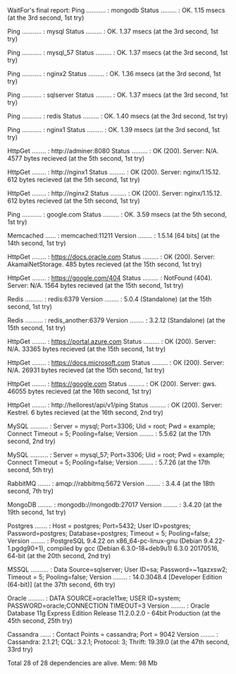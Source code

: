 WaitFor's final report:
 Ping ........... : mongodb
 Status ......... : OK. 1.15 msecs (at the 3rd second, 1st try)

 Ping ........... : mysql
 Status ......... : OK. 1.37 msecs (at the 3rd second, 1st try)

 Ping ........... : mysql_57
 Status ......... : OK. 1.37 msecs (at the 3rd second, 1st try)

 Ping ........... : nginx2
 Status ......... : OK. 1.36 msecs (at the 3rd second, 1st try)

 Ping ........... : sqlserver
 Status ......... : OK. 1.37 msecs (at the 3rd second, 1st try)

 Ping ........... : redis
 Status ......... : OK. 1.40 msecs (at the 3rd second, 1st try)

 Ping ........... : nginx1
 Status ......... : OK. 1.39 msecs (at the 3rd second, 1st try)

 HttpGet ........ : http://adminer:8080
 Status ......... : OK (200). Server: N/A. 4577 bytes recieved (at the 5th second, 1st try)

 HttpGet ........ : http://nginx1
 Status ......... : OK (200). Server: nginx/1.15.12. 612 bytes recieved (at the 5th second, 1st try)

 HttpGet ........ : http://nginx2
 Status ......... : OK (200). Server: nginx/1.15.12. 612 bytes recieved (at the 5th second, 1st try)

 Ping ........... : google.com
 Status ......... : OK. 3.59 msecs (at the 5th second, 1st try)

 Memcached ...... : memcached:11211
 Version ........ : 1.5.14 [64 bits] (at the 14th second, 1st try)

 HttpGet ........ : https://docs.oracle.com
 Status ......... : OK (200). Server: AkamaiNetStorage. 485 bytes recieved (at the 15th second, 1st try)

 HttpGet ........ : https://google.com/404
 Status ......... : NotFound (404). Server: N/A. 1564 bytes recieved (at the 15th second, 1st try)

 Redis .......... : redis:6379
 Version ........ : 5.0.4 (Standalone) (at the 15th second, 1st try)

 Redis .......... : redis_another:6379
 Version ........ : 3.2.12 (Standalone) (at the 15th second, 1st try)

 HttpGet ........ : https://portal.azure.com
 Status ......... : OK (200). Server: N/A. 33365 bytes recieved (at the 15th second, 1st try)

 HttpGet ........ : https://docs.microsoft.com
 Status ......... : OK (200). Server: N/A. 26931 bytes recieved (at the 15th second, 1st try)

 HttpGet ........ : https://google.com
 Status ......... : OK (200). Server: gws. 46055 bytes recieved (at the 16th second, 1st try)

 HttpGet ........ : http://hellorest/api/v1/ping
 Status ......... : OK (200). Server: Kestrel. 6 bytes recieved (at the 16th second, 2nd try)

 MySQL .......... : Server = mysql; Port=3306; Uid = root; Pwd = example; Connect Timeout = 5; Pooling=false;
 Version ........ : 5.5.62 (at the 17th second, 2nd try)

 MySQL .......... : Server = mysql_57; Port=3306; Uid = root; Pwd = example; Connect Timeout = 5; Pooling=false;
 Version ........ : 5.7.26 (at the 17th second, 5th try)

 RabbitMQ ....... : amqp://rabbitmq:5672
 Version ........ : 3.4.4 (at the 18th second, 7th try)

 MongoDB ........ : mongodb://mongodb:27017
 Version ........ : 3.4.20 (at the 19th second, 1st try)

 Postgres ....... : Host = postgres; Port=5432; User ID=postgres; Password=postgres; Database=postgres; Timeout = 5; Pooling=false;
 Version ........ : PostgreSQL 9.4.22 on x86_64-pc-linux-gnu (Debian 9.4.22-1.pgdg90+1), compiled by gcc (Debian 6.3.0-18+deb9u1) 6.3.0 20170516, 64-bit (at the 20th second, 2nd try)

 MSSQL .......... : Data Source=sqlserver; User ID=sa; Password=~1qazxsw2; Timeout = 5; Pooling=false;
 Version ........ : 14.0.3048.4 [Developer Edition (64-bit)] (at the 37th second, 6th try)

 Oracle ......... : DATA SOURCE=oracle11xe; USER ID=system; PASSWORD=oracle;CONNECTION TIMEOUT=3
 Version ........ : Oracle Database 11g Express Edition Release 11.2.0.2.0 - 64bit Production (at the 45th second, 25th try)

 Cassandra ...... : Contact Points = cassandra; Port = 9042
 Version ........ : Cassandra: 2.1.21; CQL: 3.2.1; Protocol: 3; Thrift: 19.39.0 (at the 47th second, 33rd try)

Total 28 of 28 dependencies are alive. Mem: 98 Mb
